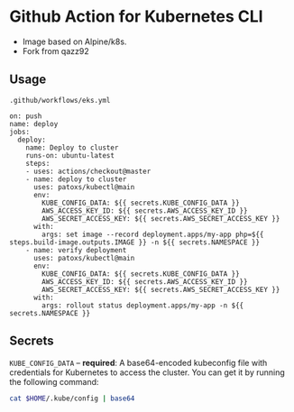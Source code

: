 # Github Action for Kubernetes CLI

- Image based on Alpine/k8s.
- Fork from qazz92

## Usage

`.github/workflows/eks.yml`

```hcl
on: push
name: deploy
jobs:
  deploy:
    name: Deploy to cluster
    runs-on: ubuntu-latest
    steps:
    - uses: actions/checkout@master
    - name: deploy to cluster
      uses: patoxs/kubectl@main
      env:
        KUBE_CONFIG_DATA: ${{ secrets.KUBE_CONFIG_DATA }}
        AWS_ACCESS_KEY_ID: ${{ secrets.AWS_ACCESS_KEY_ID }}
        AWS_SECRET_ACCESS_KEY: ${{ secrets.AWS_SECRET_ACCESS_KEY }}
      with:
        args: set image --record deployment.apps/my-app php=${{ steps.build-image.outputs.IMAGE }} -n ${{ secrets.NAMESPACE }}
    - name: verify deployment
      uses: patoxs/kubectl@main
      env:
        KUBE_CONFIG_DATA: ${{ secrets.KUBE_CONFIG_DATA }}
        AWS_ACCESS_KEY_ID: ${{ secrets.AWS_ACCESS_KEY_ID }}
        AWS_SECRET_ACCESS_KEY: ${{ secrets.AWS_SECRET_ACCESS_KEY }}
      with:
        args: rollout status deployment.apps/my-app -n ${{ secrets.NAMESPACE }}
```

## Secrets

`KUBE_CONFIG_DATA` – **required**: A base64-encoded kubeconfig file with credentials for Kubernetes to access the cluster. You can get it by running the following command:

```bash
cat $HOME/.kube/config | base64
```